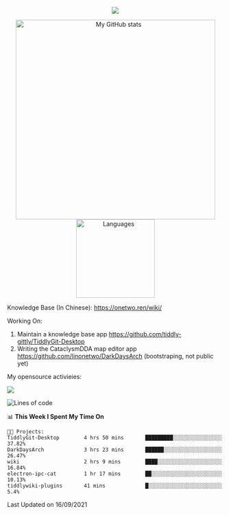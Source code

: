 <a href="https://github.com/linonetwo">
    <p align="center">
        <img src="https://github-profile-trophy.vercel.app/?username=linonetwo&column=7&theme=onedark"/>
    </p>
</a>
<a align="center" href="https://github.com/linonetwo">
  <p align="center">
    <img src="https://github-readme-stats.vercel.app/api?username=linonetwo&show_icons=true&count_private=true" alt="My GitHub stats" width="465"/>
    <img src="https://github-readme-stats.vercel.app/api/top-langs/?username=linonetwo&layout=compact&langs_count=10" alt="Languages" height="183">
  </p>
</a>

Knowledge Base (In Chinese): https://onetwo.ren/wiki/

Working On: 

1. Maintain a knowledge base app https://github.com/tiddly-gittly/TiddlyGit-Desktop
1. Writing the CataclysmDDA map editor app https://github.com/linonetwo/DarkDaysArch (bootstraping, not public yet)

My opensource activieies:

![](https://visitor-badge.glitch.me/badge?page_id=linonetwo.linonetwo)

<!--START_SECTION:waka-->
![Lines of code](https://img.shields.io/badge/From%20Hello%20World%20I%27ve%20Written-2.6%20million%20lines%20of%20code-blue)

📊 **This Week I Spent My Time On** 

```text
🐱‍💻 Projects: 
TiddlyGit-Desktop        4 hrs 50 mins       █████████░░░░░░░░░░░░░░░░   37.82% 
DarkDaysArch             3 hrs 23 mins       ██████░░░░░░░░░░░░░░░░░░░   26.47% 
wiki                     2 hrs 9 mins        ████░░░░░░░░░░░░░░░░░░░░░   16.84% 
electron-ipc-cat         1 hr 17 mins        ██░░░░░░░░░░░░░░░░░░░░░░░   10.13% 
tiddlywiki-plugins       41 mins             █░░░░░░░░░░░░░░░░░░░░░░░░   5.4%

```


 Last Updated on 16/09/2021
<!--END_SECTION:waka-->
